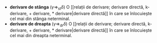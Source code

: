 - **derivare de stânga** ($\gamma\Rightarrow_{\text{st}}\delta$)
  O [[relații de derivare; derivare directă, k-derivare, + derivare, * derivare|derivare directă]] în care se înlocuiește cel mai din stânga neterminal.
- **derivare de dreapta** ($\gamma\Rightarrow_{\text{dr}}\delta$)
  O [[relații de derivare; derivare directă, k-derivare, + derivare, * derivare|derivare directă]] în care se înlocuiește cel mai din dreapta neterminal.
